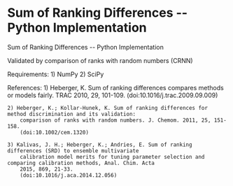 # Sum of Ranking Differences -- Python Implementation
Sum of Ranking Differences -- Python Implementation

Validated by comparison of ranks with random numbers (CRNN)

Requirements:
    1) NumPy
    2) SciPy

References:
    1) Heberger, K. Sum of ranking differences compares methods or models fairly. TRAC 2010, 29, 101-109.
        (doi:10.1016/j.trac.2009.09.009)
        
    2) Heberger, K.; Kollar-Hunek, K. Sum of ranking differences for method discrimination and its validation:
        comparison of ranks with random numbers. J. Chemom. 2011, 25, 151-158.
        (doi:10.1002/cem.1320)
        
    3) Kalivas, J. H.; Heberger, K.; Andries, E. Sum of ranking differences (SRD) to ensemble multivariate
        calibration model merits for tuning parameter selection and comparing calibration methods, Anal. Chim. Acta
        2015, 869, 21-33.
        (doi:10.1016/j.aca.2014.12.056)

